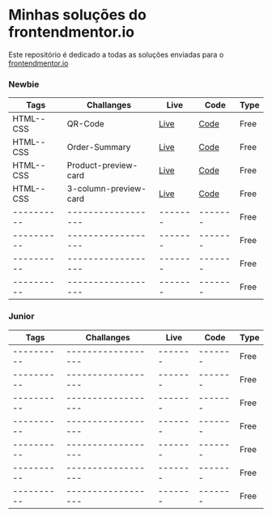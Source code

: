 # Minhas soluções do frontendmentor.io 

Este repositório é dedicado a todas as soluções enviadas para o [frontendmentor.io ](https://www.frontendmentor.io/)

### Newbie


| Tags  | Challanges | Live|  Code|  Type| 
| --- | -- |  -- | --  |  -- |
| HTML--CSS      |  QR-Code | [Live](https://qr-code-component-omega-bay.vercel.app/) | [Code](https://github.com/prmergu/frontendmentor_challenges/tree/main/qr-code-component) |Free|
| HTML--CSS      |  Order-Summary       | [Live](https://order-summary-component-sandy-gamma.vercel.app/)  | [Code](https://github.com/prmergu/frontendmentor_challenges/tree/main/order-summary-component) |Free|
| HTML--CSS      |  Product-preview-card  | [Live](https://product-preview-card-ashy.vercel.app/)  | [Code](https://github.com/prmergu/frontendmentor_challenges/tree/main/product-preview-card) |Free|
|HTML--CSS       |  3-column-preview-card  | [Live](https://3-column-preview-card-sable-beta.vercel.app/)  | [Code](https://github.com/prmergu/frontendmentor_challenges/tree/main/3-column-preview-card)  |Free|
| ----------     |  ------------------  | -------  | ------- |Free|
| ----------     |  ------------------  | -------  | ------- |Free|
| ----------     |  ------------------  | -------  | ------- |Free|
| ----------     |  ------------------  | -------  | ------- |Free|


### Junior

| Tags  | Challanges | Live|  Code|  Type| 
| --- | -- |  -- | --  |  -- |
| ----------     |  ------------------  | -------  | ------- |Free|
| ----------     |  ------------------  | -------  | ------- |Free|
| ----------     |  ------------------  | -------  | ------- |Free|
| ----------     |  ------------------  | -------  | ------- |Free|
| ----------     |  ------------------  | -------  | ------- |Free|
| ----------     |  ------------------  | -------  | ------- |Free|
| ----------     |  ------------------  | -------  | ------- |Free|
